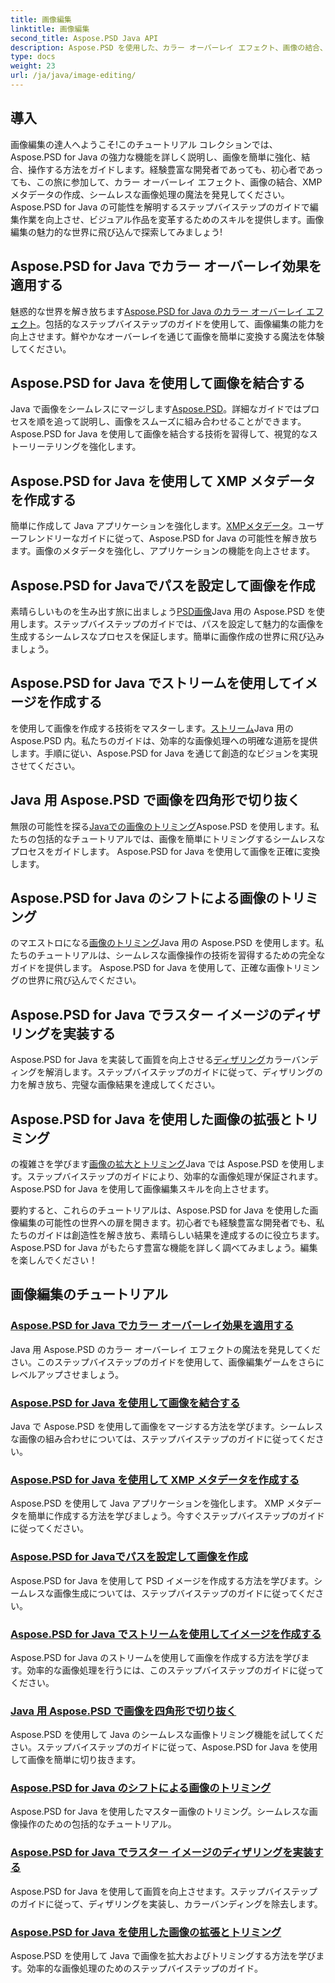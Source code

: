 ```yaml
---
title: 画像編集
linktitle: 画像編集
second_title: Aspose.PSD Java API
description: Aspose.PSD を使用した、カラー オーバーレイ エフェクト、画像の結合、シームレスな画像処理の魔法を発見してください。私たちのガイドを活用して、画像編集ゲームをさらにレベルアップさせましょう。
type: docs
weight: 23
url: /ja/java/image-editing/
---
```

## 導入 

画像編集の達人へようこそ!このチュートリアル コレクションでは、Aspose.PSD for Java の強力な機能を詳しく説明し、画像を簡単に強化、結合、操作する方法をガイドします。経験豊富な開発者であっても、初心者であっても、この旅に参加して、カラー オーバーレイ エフェクト、画像の結合、XMP メタデータの作成、シームレスな画像処理の魔法を発見してください。 Aspose.PSD for Java の可能性を解明するステップバイステップのガイドで編集作業を向上させ、ビジュアル作品を変革するためのスキルを提供します。画像編集の魅力的な世界に飛び込んで探索してみましょう!

## Aspose.PSD for Java でカラー オーバーレイ効果を適用する

魅惑的な世界を解き放ちます[Aspose.PSD for Java のカラー オーバーレイ エフェクト](./color-overlay-effect/)。包括的なステップバイステップのガイドを使用して、画像編集の能力を向上させます。鮮やかなオーバーレイを通じて画像を簡単に変換する魔法を体験してください。

## Aspose.PSD for Java を使用して画像を結合する

Java で画像をシームレスにマージします[Aspose.PSD](./combine-images/)。詳細なガイドではプロセスを順を追って説明し、画像をスムーズに組み合わせることができます。 Aspose.PSD for Java を使用して画像を結合する技術を習得して、視覚的なストーリーテリングを強化します。

## Aspose.PSD for Java を使用して XMP メタデータを作成する

簡単に作成して Java アプリケーションを強化します。[XMPメタデータ](./create-xmp-metadata/)。ユーザーフレンドリーなガイドに従って、Aspose.PSD for Java の可能性を解き放ちます。画像のメタデータを強化し、アプリケーションの機能を向上させます。

## Aspose.PSD for Javaでパスを設定して画像を作成

素晴らしいものを生み出す旅に出ましょう[PSD画像](./create-image-by-setting-path/)Java 用の Aspose.PSD を使用します。ステップバイステップのガイドでは、パスを設定して魅力的な画像を生成するシームレスなプロセスを保証します。簡単に画像作成の世界に飛び込みましょう。

## Aspose.PSD for Java でストリームを使用してイメージを作成する

を使用して画像を作成する技術をマスターします。[ストリーム](./create-image-using-stream/)Java 用の Aspose.PSD 内。私たちのガイドは、効率的な画像処理への明確な道筋を提供します。手順に従い、Aspose.PSD for Java を通じて創造的なビジョンを実現させてください。

## Java 用 Aspose.PSD で画像を四角形で切り抜く

無限の可能性を探る[Javaでの画像のトリミング](./crop-image-by-rectangle/)Aspose.PSD を使用します。私たちの包括的なチュートリアルでは、画像を簡単にトリミングするシームレスなプロセスをガイドします。 Aspose.PSD for Java を使用して画像を正確に変換します。

## Aspose.PSD for Java のシフトによる画像のトリミング

のマエストロになる[画像のトリミング](./crop-image-by-shifts/)Java 用の Aspose.PSD を使用します。私たちのチュートリアルは、シームレスな画像操作の技術を習得するための完全なガイドを提供します。 Aspose.PSD for Java を使用して、正確な画像トリミングの世界に飛び込んでください。

## Aspose.PSD for Java でラスター イメージのディザリングを実装する

Aspose.PSD for Java を実装して画質を向上させる[ディザリング](./implement-dithering/)カラーバンディングを解消します。ステップバイステップのガイドに従って、ディザリングの力を解き放ち、完璧な画像結果を達成してください。

## Aspose.PSD for Java を使用した画像の拡張とトリミング

の複雑さを学びます[画像の拡大とトリミング](./expand-and-crop-images/)Java では Aspose.PSD を使用します。ステップバイステップのガイドにより、効率的な画像処理が保証されます。 Aspose.PSD for Java を使用して画像編集スキルを向上させます。

要約すると、これらのチュートリアルは、Aspose.PSD for Java を使用した画像編集の可能性の世界への扉を開きます。初心者でも経験豊富な開発者でも、私たちのガイドは創造性を解き放ち、素晴らしい結果を達成するのに役立ちます。 Aspose.PSD for Java がもたらす豊富な機能を詳しく調べてみましょう。編集を楽しんでください！
## 画像編集のチュートリアル
### [Aspose.PSD for Java でカラー オーバーレイ効果を適用する](./color-overlay-effect/)
Java 用 Aspose.PSD のカラー オーバーレイ エフェクトの魔法を発見してください。このステップバイステップのガイドを使用して、画像編集ゲームをさらにレベルアップさせましょう。
### [Aspose.PSD for Java を使用して画像を結合する](./combine-images/)
Java で Aspose.PSD を使用して画像をマージする方法を学びます。シームレスな画像の組み合わせについては、ステップバイステップのガイドに従ってください。
### [Aspose.PSD for Java を使用して XMP メタデータを作成する](./create-xmp-metadata/)
Aspose.PSD を使用して Java アプリケーションを強化します。 XMP メタデータを簡単に作成する方法を学びましょう。今すぐステップバイステップのガイドに従ってください。
### [Aspose.PSD for Javaでパスを設定して画像を作成](./create-image-by-setting-path/)
Aspose.PSD for Java を使用して PSD イメージを作成する方法を学びます。シームレスな画像生成については、ステップバイステップのガイドに従ってください。
### [Aspose.PSD for Java でストリームを使用してイメージを作成する](./create-image-using-stream/)
Aspose.PSD for Java のストリームを使用して画像を作成する方法を学びます。効率的な画像処理を行うには、このステップバイステップのガイドに従ってください。
### [Java 用 Aspose.PSD で画像を四角形で切り抜く](./crop-image-by-rectangle/)
Aspose.PSD を使用して Java のシームレスな画像トリミング機能を試してください。ステップバイステップのガイドに従って、Aspose.PSD for Java を使用して画像を簡単に切り抜きます。
### [Aspose.PSD for Java のシフトによる画像のトリミング](./crop-image-by-shifts/)
Aspose.PSD for Java を使用したマスター画像のトリミング。シームレスな画像操作のための包括的なチュートリアル。
### [Aspose.PSD for Java でラスター イメージのディザリングを実装する](./implement-dithering/)
Aspose.PSD for Java を使用して画質を向上させます。ステップバイステップのガイドに従って、ディザリングを実装し、カラーバンディングを除去します。
### [Aspose.PSD for Java を使用した画像の拡張とトリミング](./expand-and-crop-images/)
Aspose.PSD を使用して Java で画像を拡大およびトリミングする方法を学びます。効率的な画像処理のためのステップバイステップのガイド。